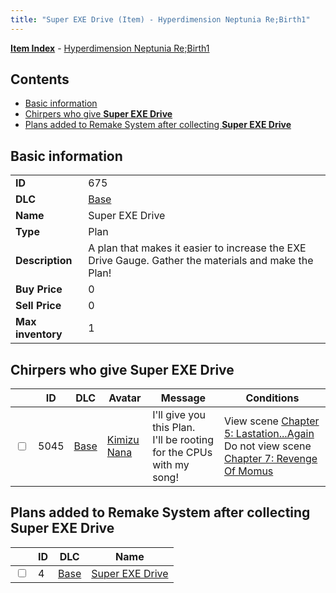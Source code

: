 ```yaml
---
title: "Super EXE Drive (Item) - Hyperdimension Neptunia Re;Birth1"
---
```


[**Item Index**](/neptunia/rb1/item/index.html) - [Hyperdimension Neptunia Re;Birth1](/neptunia/rb1)

## Contents

- [Basic information](#basic-information)
- [Chirpers who give **Super EXE Drive**](#chirpers-who-give-super-exe-drive)
- [Plans added to Remake System after collecting **Super EXE Drive**](#plans-added-to-remake-system-after-collecting-super-exe-drive)

## Basic information

|   |   |
| -- | -- |
| **ID** | 675 |
| **DLC** | [Base](/neptunia/rb1/dlc/1-base.html) |
| **Name** | Super EXE Drive |
| **Type** | Plan |
| **Description** | A plan that makes it easier to increase the EXE Drive Gauge. Gather the materials and make the Plan! |
| **Buy Price** | 0 |
| **Sell Price** | 0 |
| **Max inventory** | 1 |


## Chirpers who give **Super EXE Drive**

|    | ID | DLC | Avatar | Message | Conditions |
| -- | -- | --- | ------ | ------- | ---------- |
| <input type="checkbox" id="rb1-chirper-event-1-5045" class="trackbox" /> | 5045 | [Base](/neptunia/rb1/dlc/1-base.html) | [Kimizu Nana](/neptunia/rb1/undefined/1-223-kimizu-nana.html) | I'll give you this Plan.<br />I'll be rooting for the CPUs with my song! | View scene [Chapter 5: Lastation...Again](/neptunia/rb1/scene/1-501-chapter-5-lastation-again.html)<br />Do not view scene [Chapter 7: Revenge Of Momus](/neptunia/rb1/scene/1-727-chapter-7-revenge-of-momus.html) |


## Plans added to Remake System after collecting **Super EXE Drive**

|    | ID | DLC | Name |
| -- | -- | --- | ---- |
| <input type="checkbox" id="rb1-remake-1-4" class="trackbox" /> | 4 | [Base](/neptunia/rb1/dlc/1-base.html) | [Super EXE Drive](/neptunia/rb1/remake/1-4-super-exe-drive.html) |
